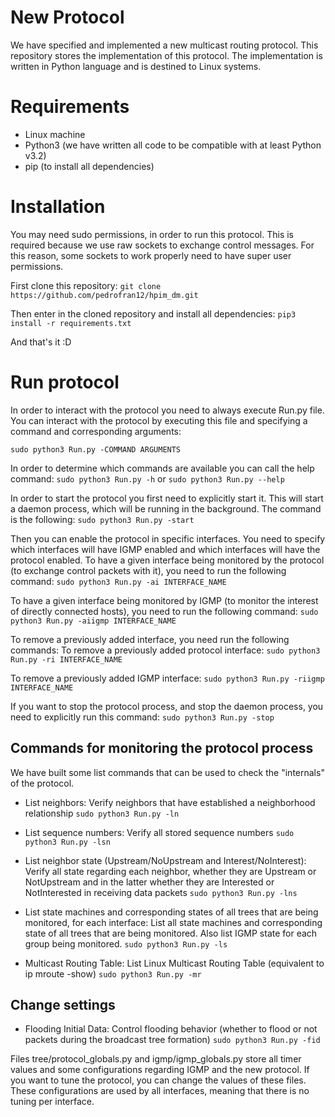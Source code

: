 # New Protocol

We have specified and implemented a new multicast routing protocol.
This repository stores the implementation of this protocol. The implementation is written in Python language and is destined to Linux systems.


# Requirements

 - Linux machine
 - Python3 (we have written all code to be compatible with at least Python v3.2)
-  pip (to install all dependencies)


# Installation
You may need sudo permissions, in order to run this protocol. This is required because we use raw sockets to exchange control messages. For this reason, some sockets to work properly need to have super user permissions.

First clone this repository:
  `git clone https://github.com/pedrofran12/hpim_dm.git`

Then enter in the cloned repository and install all dependencies:
   `pip3 install -r requirements.txt`
 
And that's it :D


# Run protocol

In order to interact with the protocol you need to always execute Run.py file. You can interact with the protocol by executing this file and specifying a command and corresponding arguments:

   `sudo python3 Run.py -COMMAND ARGUMENTS`

In order to determine which commands are available you can call the help command:
	`sudo python3 Run.py -h`
    or
	`sudo python3 Run.py --help`

In order to start the protocol you first need to explicitly start it. This will start a daemon process, which will be running in the background. The command is the following:
	`sudo python3 Run.py -start`

Then you can enable the protocol in specific interfaces. You need to specify which interfaces will have IGMP enabled and which interfaces will have the protocol enabled.
To have a given interface being monitored by the protocol (to exchange control packets with it), you need to run the following command:
	`sudo python3 Run.py -ai INTERFACE_NAME`

To have a given interface being monitored by IGMP (to monitor the interest of directly connected hosts), you need to run the following command:
	`sudo python3 Run.py -aiigmp INTERFACE_NAME`

To remove a previously added interface, you need run the following commands:
To remove a previously added protocol interface:
	`sudo python3 Run.py -ri INTERFACE_NAME`

To remove a previously added IGMP interface:
	`sudo python3 Run.py -riigmp INTERFACE_NAME`

If you want to stop the protocol process, and stop the daemon process, you need to explicitly run this command:
	`sudo python3 Run.py -stop`



## Commands for monitoring the protocol process
We have built some list commands that can be used to check the "internals" of the protocol.

 - List neighbors: 
	 Verify neighbors that have established a neighborhood relationship
	`sudo python3 Run.py -ln`

 - List sequence numbers:
    Verify all stored sequence numbers 
	`sudo python3 Run.py -lsn`

 - List neighbor state (Upstream/NoUpstream and Interest/NoInterest):
    Verify all state regarding each neighbor, whether they are Upstream or NotUpstream and in the latter whether they are Interested or NotInterested in receiving data packets
	`sudo python3 Run.py -lns`

 - List state machines and corresponding states of all trees that are being monitored, for each interface:
    List all state machines and corresponding state of all trees that are being monitored. Also list IGMP state for each group being monitored.
	`sudo python3 Run.py -ls`

 - Multicast Routing Table:
   List Linux Multicast Routing Table (equivalent to ip mroute -show)
	`sudo python3 Run.py -mr`

## Change settings

 - Flooding Initial Data:
 Control flooding behavior (whether to flood or not packets during the broadcast tree formation)
	`sudo python3 Run.py -fid`


Files tree/protocol_globals.py and igmp/igmp_globals.py store all timer values and some configurations regarding IGMP and the new protocol. If you want to tune the protocol, you can change the values of these files. These configurations are used by all interfaces, meaning that there is no tuning per interface.
